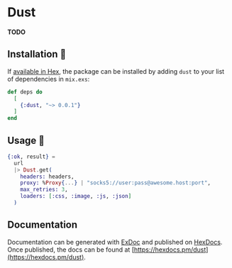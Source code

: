 # Dust

**TODO**

## Installation 💾

If [available in Hex](https://hex.pm/docs/publish), the package can be installed
by adding `dust` to your list of dependencies in `mix.exs`:

```elixir
def deps do
  [
    {:dust, "~> 0.0.1"}
  ]
end
```

## Usage 🧠

```elixir
{:ok, result} =
  url
  |> Dust.get(
    headers: headers,
    proxy: %Proxy{...} | "socks5://user:pass@awesome.host:port",
    max_retries: 3,
    loaders: [:css, :image, :js, :json]
  )
```

## Documentation

Documentation can be generated with [ExDoc](https://github.com/elixir-lang/ex_doc)
and published on [HexDocs](https://hexdocs.pm). Once published, the docs can
be found at [https://hexdocs.pm/dust](https://hexdocs.pm/dust).
